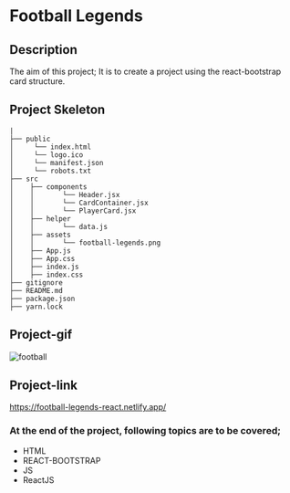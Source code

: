 # Football Legends
## Description
The aim of this project; It is to create a project using the react-bootstrap card structure.
## Project Skeleton
```
|   
├── public
│     └── index.html
│     └── logo.ico
│     └── manifest.json
│     └── robots.txt
├── src
│    ├── components
│    │       └── Header.jsx
│    │       └── CardContainer.jsx
│    │       └── PlayerCard.jsx
│    ├── helper
│    │       └── data.js
│    ├── assets
│    │       └── football-legends.png
│    ├── App.js
│    ├── App.css
│    ├── index.js
│    ├── index.css
├── gitignore
├── README.md
├── package.json
├── yarn.lock
```
## Project-gif
![football](https://github.com/axel-ac/football-legends/assets/102467587/3217adc3-3196-40b1-91c6-701b7c805fe6)
## Project-link
https://football-legends-react.netlify.app/
### At the end of the project, following topics are to be covered;
- HTML
- REACT-BOOTSTRAP
- JS
- ReactJS
